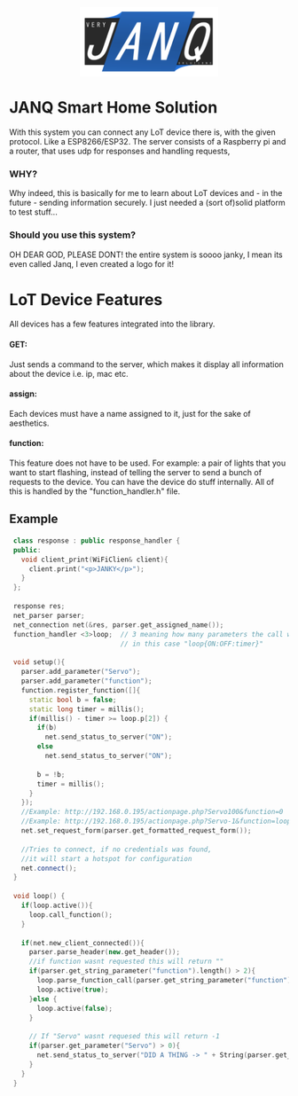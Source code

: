 <p align="center">
<img src="doc/Janq_logo.PNG" align="center" width="250" height="125"/> 
 </p>
 
# JANQ Smart Home Solution
With this system you can connect any LoT device there is, with the given protocol. Like a ESP8266/ESP32.
The server consists of a Raspberry pi and a router, that uses udp for responses and handling requests,
### WHY?
Why indeed, this is basically for me to learn about LoT devices and - in the future - sending information securely. I just needed a (sort of)solid platform to test stuff...
### Should you use this system?
OH DEAR GOD, PLEASE DONT! the entire system is soooo janky, I mean its even called Janq, I even created a logo for it! 

# LoT Device Features
All devices has a few features integrated into the library. 
#### GET:
Just sends a command to the server, which makes it display all information about the device i.e. ip, mac etc.
#### assign:
Each devices must have a name assigned to it, just for the sake of aesthetics.
#### function:
This feature does not have to be used. For example: a pair of lights that you want to start flashing, instead of telling the server to send a bunch of requests to the device. You can have the device do stuff internally. All of this is handled by the "function_handler.h" file.

## Example 
```c++
 class response : public response_handler {
 public:
   void client_print(WiFiClien& client){
     client.print("<p>JANKY</p>");
   }
 };
 
 response res;
 net_parser parser;
 net_connection net(&res, parser.get_assigned_name());
 function_handler <3>loop;  // 3 meaning how many parameters the call will have
                            // in this case "loop{ON:OFF:timer}"
 
 void setup(){
   parser.add_parameter("Servo");
   parser.add_parameter("function");
   function.register_function([]{
     static bool b = false;
     static long timer = millis();
     if(millis() - timer >= loop.p[2]) {
       if(b)
         net.send_status_to_server("ON");
       else
         net.send_status_to_server("ON");
         
       b = !b;
       timer = millis();
     }
   });
   //Example: http://192.168.0.195/actionpage.php?Servo100&function=0
   //Example: http://192.168.0.195/actionpage.php?Servo-1&function=loop{0:1:1000}
   net.set_request_form(parser.get_formatted_request_form());
   
   //Tries to connect, if no credentials was found, 
   //it will start a hotspot for configuration
   net.connect();
 }
 
 void loop() {
   if(loop.active()){
     loop.call_function();
   }
   
   if(net.new_client_connected()){
     parser.parse_header(new.get_header());
     //if function wasnt requested this will return ""
     if(parser.get_string_parameter("function").length() > 2){
       loop.parse_function_call(parser.get_string_parameter("function"));
       loop.active(true);
     }else {
       loop.active(false);
     }
     
     // If "Servo" wasnt requesed this will return -1
     if(parser.get_parameter("Servo") > 0){
       net.send_status_to_server("DID A THING -> " + String(parser.get_parameter("Servo")));
     }
   }
 }
 
 ```

